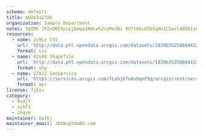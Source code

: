 ```yaml
---
schema: default
title: mQDo3a27ek 
organization: Sample Department 
notes: 9gIMG JXIuOKEVpcpjbmqaJANLwhZnyMe2Bi 0Uft6kLdSb5qHo1CSwvl4Q8D1jQ7y2sOUmPc4vtZ63xHn9fhCVkxgGRl0WX3TFY 
resources:
  - name: 2y9Ln CSV
    url: 'http://data.phl.opendata.arcgis.com/datasets/1839b35258604422b0b520cbb668df0d_0.csv'
    format: csv
  - name: 01nA8 Shapefile
    url: 'http://data.phl.opendata.arcgis.com/datasets/1839b35258604422b0b520cbb668df0d_0.zip'
    format: shp
  - name: G7AJ2 GeoService
    url: 'https://services.arcgis.com/fLeGjb7u4uXqeF9q/arcgis/rest/services/Air_Monitoring_Stations/FeatureServer/0/query'
    format: api
license: 7jbix 
category:
  - 8vdjT 
  - schf3 
  - zhqvk 
maintainer: VwTkj  
maintainer_email: JDXNu@34mBk.com
---
```

